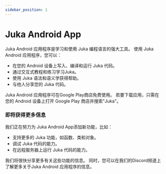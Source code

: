 ```yaml
---
sidebar_position: 1
---
```


# Juka Android App

Juka Android 应用程序是学习和使用 Juka 编程语言的强大工具。 使用 Juka Android 应用程序，您可以：

* 在您的 Android 设备上写入、编译和运行 Juka 代码。
* 通过交互式教程和练习学习Juka。
* 使用 Juka 语法和语义学获得帮助。
* 与他人分享您的 Juka 代码。

Juka Android 应用程序可在Google Play商店免费使用。 若要下载应用，只需在您的 Android 设备上打开 Google Play 商店并搜索"Juka"。

### 即将获得更多信息

我们正在努力为 Juka Android App添加新功能，比如：

* 支持更多的 Juka 功能，如函数、类和对象。
* 调试 Juka 代码的能力。
* 在远程服务器上运行 Juka 代码的能力。

我们将很快分享更多有关这些功能的信息。 同时，您可以在我们的Discord频道上了解更多关于Juka Android 应用程序的信息。